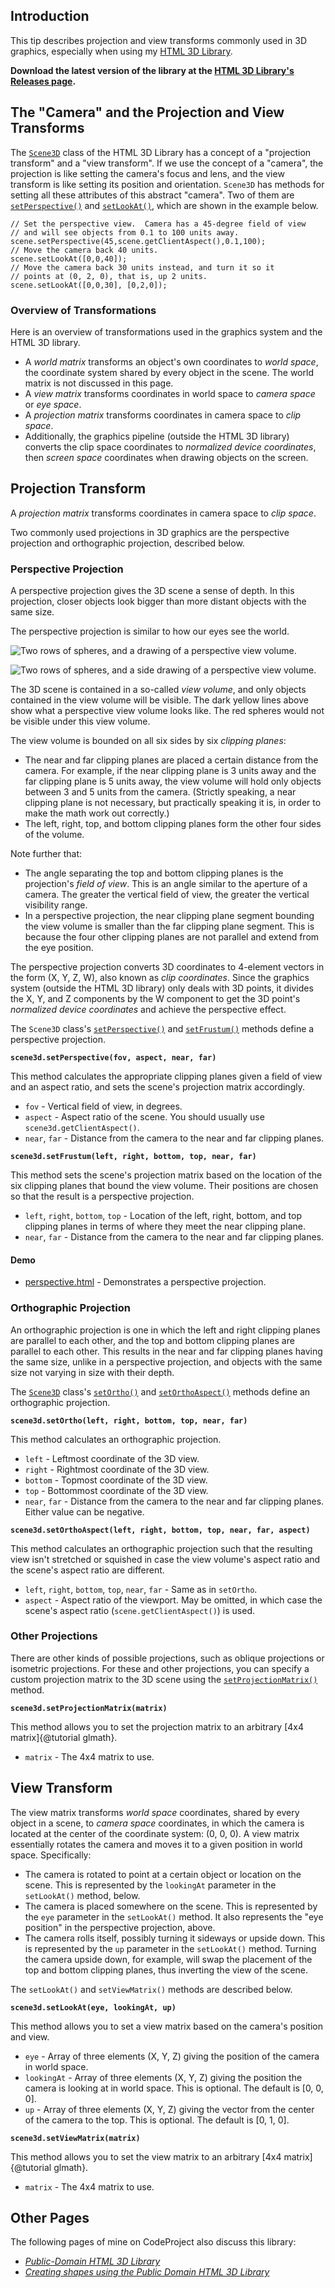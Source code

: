 ## Introduction

This tip describes projection and view transforms commonly used in 3D graphics,
especially when using my [HTML 3D Library](http://peteroupc.github.io/html3dutil).

**Download the latest version of the library at the [HTML 3D Library's Releases page](https://github.com/peteroupc/html3dutil/releases).**

## The "Camera" and the Projection and View Transforms

The [`Scene3D`](http://peteroupc.github.io/html3dutil/glutil.Scene3D.html) class of the HTML 3D Library has a concept of a "projection transform" and a "view transform". If we use the concept of a "camera", the projection is like setting the camera's focus and lens, and the view transform is like setting its position and orientation. `Scene3D` has methods for setting all these attributes of this abstract "camera". Two of them are [`setPerspective()`](http://peteroupc.github.io/html3dutil/glutil.Scene3D.html#.setPerspective) and [`setLookAt()`](http://peteroupc.github.io/html3dutil/glutil.Scene3D.html#.setLookAt), which are shown in the example below.

    // Set the perspective view.  Camera has a 45-degree field of view
    // and will see objects from 0.1 to 100 units away.
    scene.setPerspective(45,scene.getClientAspect(),0.1,100);
    // Move the camera back 40 units.
    scene.setLookAt([0,0,40]);
    // Move the camera back 30 units instead, and turn it so it
    // points at (0, 2, 0), that is, up 2 units.
    scene.setLookAt([0,0,30], [0,2,0]);

### Overview of Transformations

Here is an overview of transformations used in the graphics system and
the HTML 3D library.

* A _world matrix_ transforms an object's own coordinates to _world space_,
the coordinate system shared by every object in the scene.  The world matrix
is not discussed in this page.
* A _view matrix_ transforms coordinates in world space to _camera space_ or _eye space_.
* A _projection matrix_ transforms coordinates in camera space to _clip space_.
* Additionally, the graphics pipeline (outside the HTML 3D library) converts the
clip space coordinates to _normalized device coordinates_, then _screen space_
coordinates when drawing objects on the screen.

## Projection Transform

A _projection matrix_ transforms coordinates in camera space to _clip space_.

Two commonly used projections in 3D graphics are the perspective projection and
orthographic projection, described below.

### Perspective Projection

A perspective projection gives the 3D scene a sense of depth.  In this projection, closer objects
look bigger than more distant objects with the same size.

The perspective projection is similar to how our eyes see the world.

![Two rows of spheres, and a drawing of a perspective view volume.](persp1.png)

![Two rows of spheres, and a side drawing of a perspective view volume.](persp2.png)

The 3D scene is contained in a so-called _view volume_, and only objects contained in the view volume
will be visible.  The dark yellow lines above show what a perspective view volume looks like.  The red spheres
would not be visible under this view volume.

The view volume is bounded on all six sides by six _clipping planes_:

* The near and far clipping planes are placed a certain distance from the camera.  For example, if
the near clipping plane is 3 units away and the far clipping plane is 5 units away, the view volume
will hold only objects between 3 and 5 units from the camera.  (Strictly speaking, a near clipping
plane is not necessary, but practically speaking it is, in order to make the math work out correctly.)
* The left, right, top, and bottom clipping planes form the other four sides of the volume.

Note further that:

* The angle separating the top and bottom clipping planes is the projection's _field of view_.  This is an angle
similar to the aperture of a camera.  The greater the vertical field of view, the greater
the vertical visibility range.
* In a perspective projection, the near clipping plane segment bounding the view volume is smaller than
the far clipping plane segment.  This is because the four other clipping planes are not parallel and extend
from the eye position.

The perspective projection converts 3D coordinates to 4-element vectors in the form (X, Y, Z, W), also
known as _clip coordinates_.  Since the graphics system (outside the HTML 3D library) only deals with
3D points, it divides the X, Y, and Z components by the W component to get the 3D point's _normalized
device coordinates_ and achieve the perspective effect.

The `Scene3D` class's [`setPerspective()`](http://peteroupc.github.io/html3dutil/glutil.Scene3D.html#.setPerspective)
and [`setFrustum()`](http://peteroupc.github.io/html3dutil/glutil.Scene3D.html#.setFrustum)
methods define a perspective projection.

**`scene3d.setPerspective(fov, aspect, near, far)`**

This method calculates the appropriate clipping planes given a field of view and an aspect ratio,
and sets the scene's projection matrix accordingly.

* `fov` - Vertical field of view, in degrees.
* `aspect` - Aspect ratio of the scene.  You should usually use `scene3d.getClientAspect()`.
* `near`, `far` - Distance from the camera to the near and far clipping planes.

**`scene3d.setFrustum(left, right, bottom, top, near, far)`**

This method sets the scene's projection matrix based on the location of the six clipping planes that
bound the view volume.  Their positions are chosen so that the result is a perspective projection.

* `left`, `right`, `bottom`, `top` - Location of the left, right, bottom, and top clipping planes in terms
of where they meet the near clipping plane.
* `near`, `far` - Distance from the camera to the near and far clipping planes.

#### Demo

* [perspective.html](https://peteroupc.github.io/html3dutil/demos/perspective.html) - Demonstrates a perspective projection.

### Orthographic Projection

An orthographic projection is one in which the left and right clipping planes are parallel to each other,
and the top and bottom clipping planes are parallel to each other.  This results in the near and far clipping
planes having the same size, unlike in a perspective projection, and
objects with the same size not varying in size with their depth.

The [`Scene3D`](http://peteroupc.github.io/html3dutil/glutil.Scene3D.html) class's [`setOrtho()`](http://peteroupc.github.io/html3dutil/glutil.Scene3D.html#.setOrtho)
and [`setOrthoAspect()`](http://peteroupc.github.io/html3dutil/glutil.Scene3D.html#.setOrthoAspect) methods
define an orthographic projection.

**`scene3d.setOrtho(left, right, bottom, top, near, far)`**

This method calculates an orthographic projection.

* `left` - Leftmost coordinate of the 3D view.
* `right` - Rightmost coordinate of the 3D view.
* `bottom` - Topmost coordinate of the 3D view.
* `top` - Bottommost coordinate of the 3D view.
* `near`, `far` - Distance from the camera to the near and far clipping planes.  Either value
can be negative.

**`scene3d.setOrthoAspect(left, right, bottom, top, near, far, aspect)`**

This method calculates an orthographic projection such that the resulting view isn't stretched
or squished in case the view volume's aspect ratio and the scene's aspect ratio are different.

* `left`, `right`, `bottom`, `top`, `near`, `far` - Same as in `setOrtho`.
* `aspect` - Aspect ratio of the viewport.  May be omitted, in which case the scene's
aspect ratio (`scene.getClientAspect()`) is used.

### Other Projections

There are other kinds of possible projections, such as oblique projections
or isometric projections.  For these
and other projections, you can specify a custom projection matrix to the 3D scene using the
[`setProjectionMatrix()`](http://peteroupc.github.io/html3dutil/glutil.Scene3D.html#.setProjectionMatrix)
method.

**`scene3d.setProjectionMatrix(matrix)`**

This method allows you to set the projection matrix to an arbitrary [4x4 matrix]{@tutorial glmath}.

* `matrix` - The 4x4 matrix to use.

## View Transform

The view matrix transforms _world space_ coordinates, shared by every object in a scene, to _camera space_
coordinates, in which the camera is located at the center of the coordinate system: (0, 0, 0).  A view matrix essentially rotates the camera and moves it to a given position in world space.  Specifically:

* The camera is rotated to point at a certain object or location on the scene.  This is represented by
the `lookingAt` parameter in the `setLookAt()` method, below.
* The camera is placed somewhere on the scene.  This is represented by
the `eye` parameter in the `setLookAt()` method.  It also represents the "eye position" in the perspective
projection, above.
* The camera rolls itself, possibly turning it sideways or upside down.  This is represented by
the `up` parameter in the `setLookAt()` method.  Turning the camera upside down, for example, will swap
the placement of the top and bottom clipping planes, thus inverting the view of the scene.

The `setLookAt()` and `setViewMatrix()` methods are described below.

**`scene3d.setLookAt(eye, lookingAt, up)`**

This method allows you to set a view matrix based on the camera's position and view.

* `eye` - Array of three elements (X, Y, Z) giving the position of the camera in world space.
* `lookingAt` - Array of three elements (X, Y, Z) giving the position the camera is looking at in world space.
This is optional.  The default is [0, 0, 0].
* `up` - Array of three elements (X, Y, Z) giving the vector from the center of the camera to the top.
This is optional.  The default is [0, 1, 0].

**`scene3d.setViewMatrix(matrix)`**

This method allows you to set the view matrix to an arbitrary [4x4 matrix]{@tutorial glmath}.

* `matrix` - The 4x4 matrix to use.

## Other Pages

The following pages of mine on CodeProject also discuss this library:

* [_Public-Domain HTML 3D Library_](http://www.codeproject.com/Tips/896839/Public-Domain-HTML-ThreeD-Library)
* [_Creating shapes using the Public Domain HTML 3D Library_](http://www.codeproject.com/Tips/987914/Creating-shapes-using-the-Public-Domain-HTML-D-Lib)
